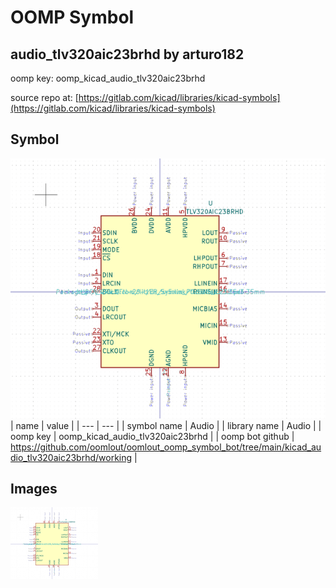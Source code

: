# OOMP Symbol  
## audio_tlv320aic23brhd  by arturo182  
  
oomp key: oomp_kicad_audio_tlv320aic23brhd  
  
source repo at: [https://gitlab.com/kicad/libraries/kicad-symbols](https://gitlab.com/kicad/libraries/kicad-symbols)  
## Symbol  
  
[![working.png](working_600.png)](working.png)  
| name | value | 
| --- | --- | 
| symbol name | Audio | 
| library name | Audio | 
| oomp key | oomp_kicad_audio_tlv320aic23brhd | 
| oomp bot github | https://github.com/oomlout/oomlout_oomp_symbol_bot/tree/main/kicad_audio_tlv320aic23brhd/working | 
## Images  
  
[![working.png](working_140.png)](working.png)  
